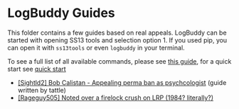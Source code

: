 # LogBuddy Guides

This folder contains a few guides based on real appeals. LogBuddy can be started with opening SS13 tools and selection option 1. If you used pip, you can open it with `ss13tools` or even `logbuddy` in your terminal.

To see a full list of all available commands, please see [this guide](../ss13_tools/log_buddy/README.md#available-commands-cheat-sheet), for a quick start see [quick start](../ss13_tools/log_buddy/README.md#quick-start)

- [[Sightld2] Bob Calistan - Appealing perma ban as psychcologist](https://tgstation13.org/phpBB/viewtopic.php?f=34&t=32153) (guide written by tattle)
- [[Rageguy505] Noted over a firelock crush on LRP (1984? literally?)](./33442.md)
